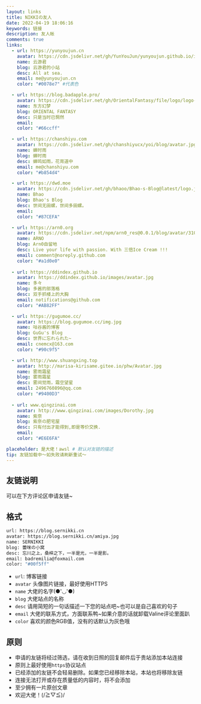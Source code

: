 ```yaml
---
layout: links
title: NIKKIの友人
date: 2022-04-19 18:06:16
keywords: 链接
description: 友人帐
comments: true
links:
  - url: https://yunyoujun.cn
    avatar: https://cdn.jsdelivr.net/gh/YunYouJun/yunyoujun.github.io/images/avatar.jpg
    name: 云游君
    blog: 云游君的小站
    desc: All at sea.
    email: me@yunyoujun.cn
    color: "#0078e7" #代表色

  - url: https://blog.badapple.pro/
    avatar: https://cdn.jsdelivr.net/gh/OrientalFantasy/file/logo/logo-640.jpg
    name: 东方幻梦
    blog: ORIENTAL FANTASY
    desc: 只是当时已惘然
    email: 
    color: "#66ccff"

  - url: https://chanshiyu.com
    avatar: https://cdn.jsdelivr.net/gh/chanshiyucx/yoi/blog/avatar.jpg
    name: 蝉时雨
    blog: 蝉时雨
    desc: 蝉鸣如雨，花宵道中
    email: me@chanshiyu.com
    color: "#b854d4"

  - url: https://dwd.moe
    avatar: https://cdn.jsdelivr.net/gh/bhaoo/Bhao-s-Blog@latest/logo.jpg
    name: Bhao
    blog: Bhao's Blog
    desc: 世间无田螺，世间多田螺。
    email: 
    color: "#87CEFA"

  - url: https://arn0.org
    avatar: https://cdn.jsdelivr.net/npm/arn0_res@0.0.1/blog/avatar/310x310.jpeg
    name: ARNO
    blog: Arn0自留地
    desc: Live your life with passion. With 三倍Ice Cream !!!
    email: comment@noreply.github.com
    color: "#a1d0e0"
  
  - url: https://ddindex.github.io
    avatar: https://ddindex.github.io/images/avatar.jpg
    name: 多々
    blog: 多酱的部落格
    desc: 双手抓楼上的大胸
    email: notifications@github.com
    color: "#AB82FF"

  - url: https://gugumoe.cc/
    avatar: https://blog.gugumoe.cc/img.jpg
    name: 咕谷酱的博客
    blog: GuGu's Blog
    desc: 世界に忘れられた~
    email: cnemcx@163.com
    color: "#90c9f5"

  - url: http://www.shuangxing.top
    avatar: http://marisa-kirisame.gitee.io/phw/Avatar.jpg
    name: 雾雨霜星
    blog: 雾雨霜星
    desc: 雾间觉雨，霜空望星
    email: 2496760896@qq.com
    color: "#9400D3"
  
  - url: www.qingzinai.com
    avatar: http://www.qingzinai.com/images/Dorothy.jpg
    name: 紫奈
    blog: 紫奈の肥宅屋
    desc: 只有付出才能得到,即是等价交换.
    email:
    color: "#E6E6FA"

placeholder: 是大佬！awsl # 默认对友链的描述
tip: 友链加载中～如失败请刷新重试～
---
```


## 友链说明

可以在下方评论区申请友链~

## 格式

```bash
url: https://blog.sernikki.cn
avatar: https://blog.sernikki.cn/amiya.jpg
name: SERNIKKI
blog: 蕾咪の小窝
desc: 忘川之上，桑梓之下，一半是光，一半是影。
email: badremilia@foxmail.com
color: "#00f5ff"
```

* `url`: 博客链接
* `avatar` 头像图片链接，最好使用HTTPS
* `name` 大佬的名字(●'◡'●)
* `blog` 大佬站点的名称
* `desc` 请用简短的一句话描述一下您的站点吧~也可以是自己喜欢的句子
* `email` 大佬的联系方式，方面联系鸭~如果介意的话就卸载Valine评论里面趴
* `color` 喜欢的颜色RGB值，没有的话默认为灰色哦

## 原则

* 申请的友链将经过筛选，请在收到日照的回复邮件后于贵站添加本站连接
* 原则上最好使用`https`协议站点
* 已经添加的友链不会轻易删除。如果您已经移除本站，本站也将移除友链
* 连接无法打开或存在质量低的内容时，将不会添加
* 至少拥有一片原创文章
* 欢迎大佬！(/≧▽≦)/